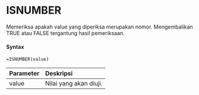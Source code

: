 # ISNUMBER

Memeriksa apakah value yang diperiksa merupakan nomor. Mengembalikan TRUE atau FALSE tergantung hasil pemeriksaan.

#### Syntax

```text
=ISNUMBER(value)
```

| Parameter | Deskripsi |
| :--- | :--- |
| value | Nilai yang akan diuji. |